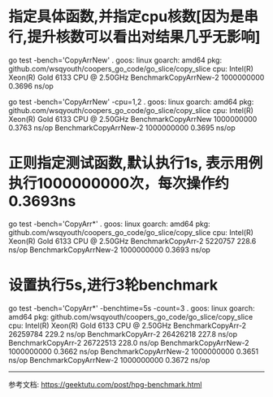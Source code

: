 # 指定具体函数,并指定cpu核数[因为是串行,提升核数可以看出对结果几乎无影响]
go test -bench='CopyArrNew' .
goos: linux
goarch: amd64
pkg: github.com/wsqyouth/coopers_go_code/go_slice/copy_slice
cpu: Intel(R) Xeon(R) Gold 6133 CPU @ 2.50GHz
BenchmarkCopyArrNew-2   	1000000000	         0.3696 ns/op

go test -bench='CopyArrNew' -cpu=1,2 .
goos: linux
goarch: amd64
pkg: github.com/wsqyouth/coopers_go_code/go_slice/copy_slice
cpu: Intel(R) Xeon(R) Gold 6133 CPU @ 2.50GHz
BenchmarkCopyArrNew     	1000000000	         0.3763 ns/op
BenchmarkCopyArrNew-2   	1000000000	         0.3695 ns/op

# 正则指定测试函数,默认执行1s, 表示用例执行1000000000次，每次操作约0.3693ns
go test -bench='CopyArr*' .
goos: linux
goarch: amd64
pkg: github.com/wsqyouth/coopers_go_code/go_slice/copy_slice
cpu: Intel(R) Xeon(R) Gold 6133 CPU @ 2.50GHz
BenchmarkCopyArr-2      	 5220757	       228.6 ns/op
BenchmarkCopyArrNew-2   	1000000000	         0.3693 ns/op
# 设置执行5s,进行3轮benchmark
go test -bench='CopyArr*' -benchtime=5s -count=3 .
goos: linux
goarch: amd64
pkg: github.com/wsqyouth/coopers_go_code/go_slice/copy_slice
cpu: Intel(R) Xeon(R) Gold 6133 CPU @ 2.50GHz
BenchmarkCopyArr-2      	26259784	       229.2 ns/op
BenchmarkCopyArr-2      	26426218	       227.8 ns/op
BenchmarkCopyArr-2      	26722513	       228.0 ns/op
BenchmarkCopyArrNew-2   	1000000000	         0.3662 ns/op
BenchmarkCopyArrNew-2   	1000000000	         0.3651 ns/op
BenchmarkCopyArrNew-2   	1000000000	         0.3672 ns/op

---
参考文档: https://geektutu.com/post/hpg-benchmark.html
